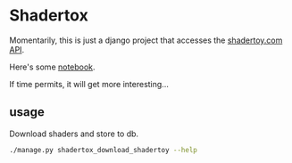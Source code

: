 # Shadertox

Momentarily, this is just a django project that accesses the 
[shadertoy.com](https://shadertoy.com) [API](https://www.shadertoy.com/api).

Here's some [notebook](notebooks/statistics.ipynb).

If time permits, it will get more interesting...

## usage

Download shaders and store to db.
```bash
./manage.py shadertox_download_shadertoy --help
```
